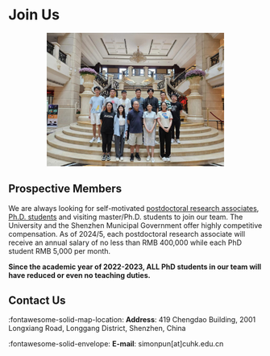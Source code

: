 # **Join Us**

<div align=center>
    <img src='../assets/images/groupphoto.jpg' style="width: 70%">
</div>

## **Prospective Members**

We are always looking for self-motivated [postdoctoral research associates](assets/pdf/Postdoc.pdf), [Ph.D. students](https://sse-mphil-phd.cuhk.edu.cn/program/CIE) and visiting master/Ph.D. students to join our team. The University and the Shenzhen Municipal Government offer highly competitive compensation. As of 2024/5, each postdoctoral research associate will receive an annual salary of no less than RMB 400,000 while each PhD student RMB 5,000 per month.

**Since the academic year of 2022-2023, ALL PhD students in our team will have reduced or even no teaching duties.**


## **Contact Us**

:fontawesome-solid-map-location: **Address**: 419 Chengdao Building, 2001 Longxiang Road, Longgang District, Shenzhen, China

:fontawesome-solid-envelope: **E-mail**: simonpun[at]cuhk.edu.cn
